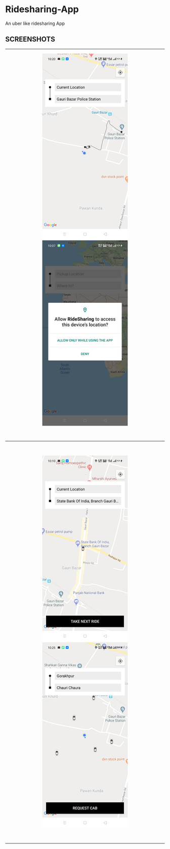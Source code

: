 # Ridesharing-App
An uber like ridesharing App 


<h2>SCREENSHOTS </h2>
<hr border: 1px dashed black></hr>
<p float="left" align="middle">
 <img src="https://github.com/hemant-nitm/Ridesharing-App/blob/master1/ss%20(2).jpeg" width="270"  />
 <img src="https://github.com/hemant-nitm/Ridesharing-App/blob/master1/ss%20(3).jpeg" width="270"  />
</p>
<br/>
<hr border: 1px dashed black></hr>
<br/>
<p float="left" align="middle">
 <img src="https://github.com/hemant-nitm/Ridesharing-App/blob/master1/ss%20(4).jpeg" width="270"  />
 <img src="https://github.com/hemant-nitm/Ridesharing-App/blob/master1/ss%20(1).jpeg" width="270"  />
</p>
<br/>
<hr border: 1px dashed black></hr>

<br/>
